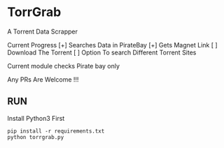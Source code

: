 # TorrGrab
A Torrent Data Scrapper

Current Progress
[+] Searches Data in PirateBay
[+] Gets Magnet Link
[ ] Download The Torrent
[ ] Option To search Different Torrent Sites

Current module checks Pirate bay only

Any PRs Are Welcome !!!

## RUN

Install Python3 First

```
pip install -r requirements.txt
python torrgrab.py
```
